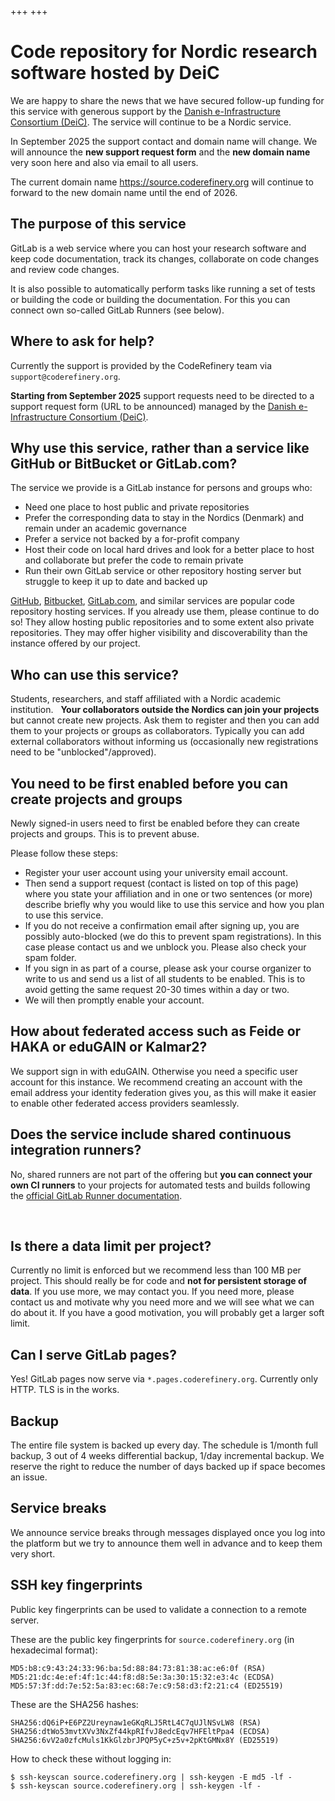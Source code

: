+++
+++

<div class="uk-background-primary uk-light uk-padding uk-panel">

# Code repository for Nordic research software hosted by DeiC

We are happy to share the news that we have secured follow-up funding for this
service with generous support by the
[Danish e-Infrastructure Consortium (DeiC)](https://www.deic.dk/).
The service will continue to be a Nordic service.

In September 2025 the support contact and domain name will change.  We will
announce the **new support request form** and the **new domain name** very
soon here and also via email to all users.

The current domain name <https://source.coderefinery.org> will continue to
forward to the new domain name until the end of 2026.

</div>


## The purpose of this service

GitLab is a web service where you can host your research software and keep
code documentation, track its changes, collaborate on code changes and review
code changes.

It is also possible to automatically perform tasks like running a set of tests or building the code or building the documentation. For this you can connect
own so-called GitLab Runners (see below).


## Where to ask for help?

Currently the support is provided by the CodeRefinery team via
`support@coderefinery.org`.

**Starting from September 2025** support requests need to be directed to a
support request form (URL to be announced) managed by the
[Danish e-Infrastructure Consortium (DeiC)](https://www.deic.dk/).


## Why use this service, rather than a service like GitHub or BitBucket or GitLab.com?

The service we provide is a GitLab instance for persons and groups who:

- Need one place to host public and private repositories
- Prefer the corresponding data to stay in the Nordics (Denmark) and remain
  under an academic governance
- Prefer a service not backed by a for-profit company
- Host their code on local hard drives and look for a better place to host and
  collaborate but prefer the code to remain private
- Run their own GitLab service or other repository hosting server but struggle
  to keep it up to date and backed up

[GitHub](https://github.com), [Bitbucket](https://bitbucket.org),
[GitLab.com](https://gitlab.com), and similar services are popular code
repository hosting services.  If you already use them, please continue to do
so! They allow hosting public repositories and to some extent also private
repositories.  They may offer higher visibility and discoverability than the
instance offered by our project.


## Who can use this service?

Students, researchers, and staff affiliated with a Nordic academic institution.
 
**Your collaborators outside the Nordics can join your projects** but cannot
create new projects.  Ask them to register and then you can add them to your
projects or groups as collaborators.  Typically you can add external
collaborators without informing us (occasionally new registrations need to be
"unblocked"/approved).


## You need to be first enabled before you can create projects and groups

Newly signed-in users need to first be enabled before they can create projects and groups.
This is to prevent abuse.

Please follow these steps:

- Register your user account using your university email account.
- Then send a support request (contact is listed on top of this page)
  where you state your affiliation and in one or two
  sentences (or more) describe briefly why you would like to use this service
  and how you plan to use this service.
- If you do not receive a confirmation email after signing up, you are possibly
  auto-blocked (we do this to prevent spam registrations). In this case please contact us
  and we unblock you.  Please also check your spam folder.
- If you sign in as part of a course, please ask your course organizer to write to us and send us a list of all students
  to be enabled. This is to avoid getting the same request 20-30 times within a day or two.
- We will then promptly enable your account.


## How about federated access such as Feide or HAKA or eduGAIN or Kalmar2?

We support sign in with eduGAIN.  Otherwise you need a specific user account
for this instance. We recommend creating an account with the email address your
identity federation gives you, as this will make it easier to enable other
federated access providers seamlessly.


## Does the service include shared continuous integration runners?

No, shared runners are not part of the offering but **you can connect
your own CI runners** to your projects for automated tests and builds
following the [official GitLab Runner documentation](https://docs.gitlab.com/runner/).

 
## Is there a data limit per project?

Currently no limit is enforced but we recommend less than 100 MB per project.
This should really be for code and **not for persistent storage of data**. If you
use more, we may contact you. If you need more, please contact us and motivate
why you need more and we will see what we can do about it. If you have a good
motivation, you will probably get a larger soft limit.


## Can I serve GitLab pages?

Yes! GitLab pages now serve via `*.pages.coderefinery.org`.
Currently only HTTP. TLS is in the works.


## Backup

The entire file system is backed up every day.  The schedule is 1/month full
backup, 3 out of 4 weeks differential backup, 1/day incremental backup.  We
reserve the right to reduce the number of days backed up if space becomes an
issue.


## Service breaks

We announce service breaks through messages displayed once you log into the
platform but we try to announce them well in advance and to keep them very
short.


## SSH key fingerprints

Public key fingerprints can be used to validate a connection to a remote server.

These are the public key fingerprints for `source.coderefinery.org` (in hexadecimal format):
```
MD5:b8:c9:43:24:33:96:ba:5d:88:84:73:81:38:ac:e6:0f (RSA)
MD5:21:dc:4e:ef:4f:1c:44:f8:d8:5e:3a:30:15:32:e3:4c (ECDSA)
MD5:57:3f:dd:7e:52:5a:83:ec:68:7e:c9:58:d3:f2:21:c4 (ED25519)
```

These are the SHA256 hashes:
```
SHA256:dQ6iP+E6PZ2Ureynaw1eGKqRLJ5RtL4C7qUJlNSvLW8 (RSA)
SHA256:dtWo53mvtXVv3NxZf44kpRIfvJ8edcEqv7HFEltPpa4 (ECDSA)
SHA256:6vV2a0zfcMuls1KkGlzbrJPQP5yC+z5v+2pKtGMNx8Y (ED25519)
```

How to check these without logging in:
```console
$ ssh-keyscan source.coderefinery.org | ssh-keygen -E md5 -lf -
$ ssh-keyscan source.coderefinery.org | ssh-keygen -lf -
```
